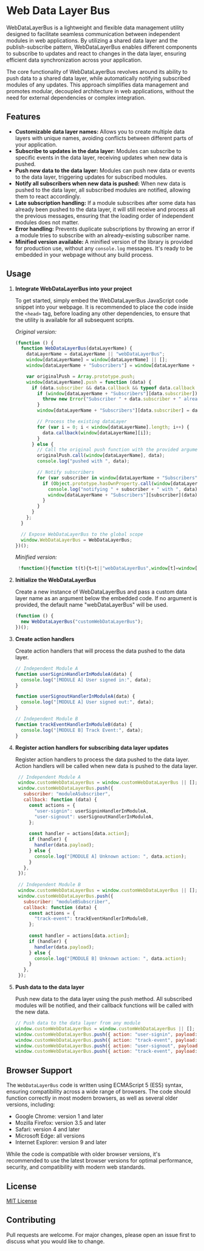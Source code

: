 # Web Data Layer Bus

WebDataLayerBus is a lightweight and flexible data management utility designed to facilitate seamless communication between independent modules in web applications. By utilizing a shared data layer and the publish-subscribe pattern, WebDataLayerBus enables different components to subscribe to updates and react to changes in the data layer, ensuring efficient data synchronization across your application.

The core functionality of WebDataLayerBus revolves around its ability to push data to a shared data layer, while automatically notifying subscribed modules of any updates. This approach simplifies data management and promotes modular, decoupled architecture in web applications, without the need for external dependencies or complex integration.

## Features

- **Customizable data layer names:** Allows you to create multiple data layers with unique names, avoiding conflicts between different parts of your application.
- **Subscribe to updates in the data layer:** Modules can subscribe to specific events in the data layer, receiving updates when new data is pushed.
- **Push new data to the data layer:** Modules can push new data or events to the data layer, triggering updates for subscribed modules.
- **Notify all subscribers when new data is pushed:** When new data is pushed to the data layer, all subscribed modules are notified, allowing them to react accordingly.
- **Late subscription handling:** If a module subscribes after some data has already been pushed to the data layer, it will still receive and process all the previous messages, ensuring that the loading order of independent modules does not matter.
- **Error handling:** Prevents duplicate subscriptions by throwing an error if a module tries to subscribe with an already-existing subscriber name.
- **Minified version available:** A minified version of the library is provided for production use, without any `console.log` messages. It's ready to be embedded in your webpage without any build process.

## Usage

1. **Integrate WebDataLayerBus into your project**

   To get started, simply embed the WebDataLayerBus JavaScript code snippet into your webpage. It is recommended to place the code inside the `<head>` tag, before loading any other dependencies, to ensure that the utility is available for all subsequent scripts.

   _Original version:_

   ```javascript
   (function () {
     function WebDataLayerBus(dataLayerName) {
       dataLayerName = dataLayerName || "webDataLayerBus";
       window[dataLayerName] = window[dataLayerName] || [];
       window[dataLayerName + "Subscribers"] = window[dataLayerName + "Subscribers"] || {};

       var originalPush = Array.prototype.push;
       window[dataLayerName].push = function (data) {
         if (data.subscriber && data.callback && typeof data.callback === "function") {
           if (window[dataLayerName + "Subscribers"][data.subscriber]) {
             throw new Error("Subscriber " + data.subscriber + " already exists");
           }
           window[dataLayerName + "Subscribers"][data.subscriber] = data.callback;

           // Process the existing dataLayer
           for (var i = 0; i < window[dataLayerName].length; i++) {
             data.callback(window[dataLayerName][i]);
           }
         } else {
           // Call the original push function with the provided arguments
           originalPush.call(window[dataLayerName], data);
           console.log("pushed with ", data);

           // Notify subscribers
           for (var subscriber in window[dataLayerName + "Subscribers"]) {
             if (Object.prototype.hasOwnProperty.call(window[dataLayerName + "Subscribers"], subscriber)) {
               console.log("notifying " + subscriber + " with ", data);
               window[dataLayerName + "Subscribers"][subscriber](data);
             }
           }
         }
       };
     }

     // Expose WebDataLayerBus to the global scope
     window.WebDataLayerBus = WebDataLayerBus;
   })();
   ```

   _Minified version:_

   ```javascript
    !function(){function t(t){t=t||"webDataLayerBus",window[t]=window[t]||[],window[t+"Subscribers"]=window[t+"Subscribers"]||{};var e=Array.prototype.push;window[t].push=function(n){if(n.subscriber&&n.callback&&"function"==typeof n.callback){if(window[t+"Subscribers"][n.subscriber])throw new Error("Subscriber "+n.subscriber+" already exists");window[t+"Subscribers"][n.subscriber]=n.callback;for(var r=0;r<window[t].length;r++)n.callback(window[t][r])}else{e.call(window[t],n);for(var i in window[t+"Subscribers"])Object.prototype.hasOwnProperty.call(window[t+"Subscribers"],i)&&window[t+"Subscribers"][i](n)}}}window.WebDataLayerBus=t}();
   ```

2. **Initialize the WebDataLayerBus**

   Create a new instance of WebDataLayerBus and pass a custom data layer name as an argument below the embedded code. If no argument is provided, the default name "webDataLayerBus" will be used.

   ```javascript
   (function () {
     new WebDataLayerBus("customWebDataLayerBus");
   })();
   ```

3. **Create action handlers**

   Create action handlers that will process the data pushed to the data layer.

   ```javascript
   // Independent Module A
   function userSigninHandlerInModuleA(data) {
     console.log("[MODULE A] User signed in:", data);
   }

   function userSignoutHandlerInModuleA(data) {
     console.log("[MODULE A] User signed out:", data);
   }

   // Independent Module B
   function trackEventHandlerInModuleB(data) {
     console.log("[MODULE B] Track Event:", data);
   }
   ```

4. **Register action handlers for subscribing data layer updates**

   Register action handlers to process the data pushed to the data layer. Action handlers will be called when new data is pushed to the data layer.

   ```javascript
    // Independent Module A
    window.customWebDataLayerBus = window.customWebDataLayerBus || [];
    window.customWebDataLayerBus.push({
      subscriber: "moduleASubscriber",
      callback: function (data) {
        const actions = {
          "user-signin": userSigninHandlerInModuleA,
          "user-signout": userSignoutHandlerInModuleA,
        };
    
        const handler = actions[data.action];
        if (handler) {
          handler(data.payload);
        } else {
          console.log("[MODULE A] Unknown action: ", data.action);
        }
      },
    });
    
    // Independent Module B
    window.customWebDataLayerBus = window.customWebDataLayerBus || [];
    window.customWebDataLayerBus.push({
      subscriber: "moduleBSubscriber",
      callback: function (data) {
        const actions = {
          "track-event": trackEventHandlerInModuleB,
        };
    
        const handler = actions[data.action];
        if (handler) {
          handler(data.payload);
        } else {
          console.log("[MODULE B] Unknown action: ", data.action);
        }
      },
    });
   ```

5. **Push data to the data layer**

   Push new data to the data layer using the push method. All subscribed modules will be notified, and their callback functions will be called with the new data.

   ```javascript
   // Push data to the data layer from any module
   window.customWebDataLayerBus = window.customWebDataLayerBus || [];
   window.customWebDataLayerBus.push({ action: "user-signin", payload: { id: "abcxyz" } });
   window.customWebDataLayerBus.push({ action: "track-event", payload: { name: "user-signin", data: { id: "abcxyz" } } })
   window.customWebDataLayerBus.push({ action: "user-signout", payload: { id: "abcxyz" } });
   window.customWebDataLayerBus.push({ action: "track-event", payload: { name: "user-signout", data: { id: "abcxyz" } } })
   ```

## Browser Support

The `WebDataLayerBus` code is written using ECMAScript 5 (ES5) syntax, ensuring compatibility across a wide range of browsers. The code should function correctly in most modern browsers, as well as several older versions, including:

- Google Chrome: version 1 and later
- Mozilla Firefox: version 3.5 and later
- Safari: version 4 and later
- Microsoft Edge: all versions
- Internet Explorer: version 9 and later

While the code is compatible with older browser versions, it's recommended to use the latest browser versions for optimal performance, security, and compatibility with modern web standards.

## License

[MIT License](LICENSE)

## Contributing

Pull requests are welcome. For major changes, please open an issue first to discuss what you would like to change.
